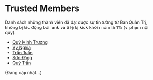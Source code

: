 # Trusted Members

Danh sách những thành viên đã đạt được sự tin tưởng từ Ban Quản Trị, không bị tác động bởi rank và tỉ lệ bị kick khỏi nhóm là 1% (vi phạm nội quy).

- [Quý Minh Trương](https://www.facebook.com/profile.php?id=100004617636144)
- [Vy Nghĩa](https://www.facebook.com/profile.php?id=100014170519390)
- [Trần Tuấn](https://www.facebook.com/profile.php?id=100002289586711)
- [Sơn Đặng](https://www.facebook.com/son.dang.737)
- [Quý Trần](https://www.facebook.com/zZquytranZz)

(Đang cập nhật...)
